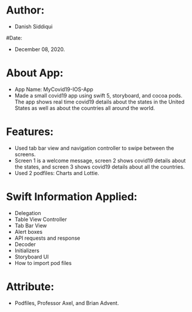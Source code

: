 # Author:
- Danish Siddiqui

#Date:
- December 08, 2020.

# About App:
- App Name: MyCovid19-IOS-App
- Made a small covid19 app using swift 5, storyboard, and cocoa pods. The app shows real time covid19 details about the states in the United States as well as about   the countries all around the world.

# Features:
- Used tab bar view and navigation controller to swipe between the screens.
- Screen 1 is a welcome message, screen 2 shows covid19 details about the states, and screen 3 shows covid19 details about all the countries.
- Used 2 podfiles: Charts and Lottie.

# Swift Information Applied:
- Delegation
- Table View Controller
- Tab Bar View
- Alert boxes
- API requests and response
- Decoder
- Initializers
- Storyboard UI
- How to import pod files

# Attribute:
- Podfiles, Professor Axel, and Brian Advent.

